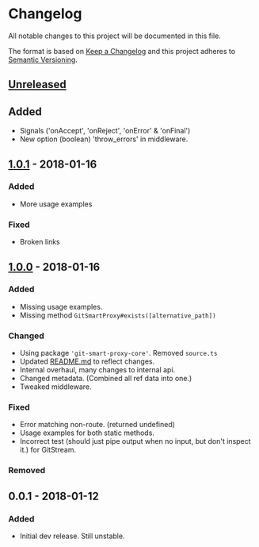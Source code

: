 # Changelog

All notable changes to this project will be documented in this file.

The format is based on [Keep a Changelog](http://keepachangelog.com/en/1.0.0/)
and this project adheres to [Semantic Versioning](http://semver.org/spec/v2.0.0.html).

## [Unreleased]

## Added

- Signals ('onAccept', 'onReject', 'onError' & 'onFinal')
- New option (boolean) 'throw_errors' in middleware.

## [1.0.1] - 2018-01-16

### Added

- More usage examples

### Fixed

- Broken links

## [1.0.0] - 2018-01-16

### Added

- Missing usage examples.
- Missing method `GitSmartProxy#exists([alternative_path])`

### Changed

- Using package `'git-smart-proxy-core'`. Removed `source.ts`
- Updated [README.md](./README.md) to reflect changes.
- Internal overhaul, many changes to internal api.
- Changed metadata. (Combined all ref data into one.)
- Tweaked middleware.

### Fixed

- Error matching non-route. (returned undefined)
- Usage examples for both static methods.
- Incorrect test (should just pipe output when no input, but don't inspect it.) for GitStream.

### Removed

## 0.0.1 - 2018-01-12

### Added

- Initial dev release. Still unstable.

[Unreleased]: https://github.com/olivierlacan/keep-a-changelog/compare/v1.0.1...HEAD
[1.0.1]: https://github.com/revam/git-koa-smart-proxy/compare/v1.0.0...v1.0.1
[1.0.0]: https://github.com/revam/git-koa-smart-proxy/compare/v0.0.1...v1.0.0

